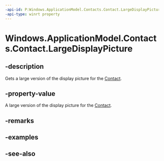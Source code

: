 ----api-id: P:Windows.ApplicationModel.Contacts.Contact.LargeDisplayPicture
-api-type: winrt property
---<!-- Property syntaxpublic Windows.Storage.Streams.IRandomAccessStreamReference LargeDisplayPicture { get; }--># Windows.ApplicationModel.Contacts.Contact.LargeDisplayPicture## -descriptionGets a large version of the display picture for the [Contact](contact.md).## -property-valueA large version of the display picture for the [Contact](contact.md).## -remarks## -examples## -see-also